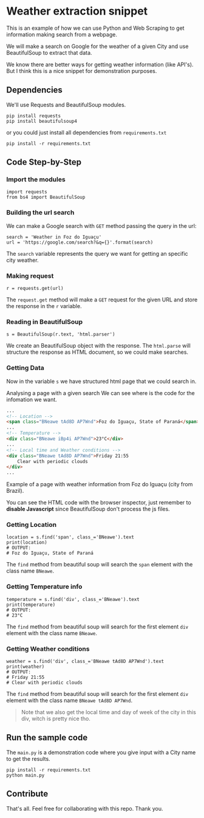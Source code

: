 # Weather extraction snippet

This is an example of how we can use Python and Web Scraping to get information making search from a webpage.

We will make a search on Google for the weather of a given City and use BeautifulSoup to extract that data.

We know there are better ways for getting weather information (like API's). But I think this is a nice snippet for demonstration purposes.
## Dependencies
We'll use Requests and BeautifulSoup modules.
````Python3
pip install requests
pip install beautifulsoup4
````
or you could just install all dependencies from ``requirements.txt``

````Python3
pip install -r requirements.txt
````

## Code Step-by-Step
### Import the modules

````Python3
import requests
from bs4 import BeautifulSoup
````

### Building the url search
We can make a Google search with ``GET`` method passing the query in the url:

````Python3
search = 'Weather in Foz do Iguaçu'
url = 'https://google.com/search?&q={}'.format(search)
````
The ``search`` variable represents the query we want for getting an specific city weather.

### Making request
````Python3
r = requests.get(url)
````
The ``request.get`` method will make a ``GET`` request for the given URL and store the response in the ``r`` variable.


### Reading in BeautifulSoup
````Python3
s = BeautifulSoup(r.text, 'html.parser')
````
We create an BeautifulSoup object with the response. The ``html.parse`` will structure the response as HTML document, so we could make searches.


### Getting Data
Now in the variable ``s`` we have structured html page that we could search in.

Analysing a page with a given search We can see where is the code for the infomation we want.
````html
...
<!-- Location -->
<span class="BNeawe tAd8D AP7Wnd">Foz do Iguaçu, State of Paraná</span>
...
<!-- Temperature -->
<div class="BNeawe iBp4i AP7Wnd">23°C</div>
...
<!-- Local time and Weather conditions -->
<div class="BNeawe tAd8D AP7Wnd">Friday 21:55 
    Clear with periodic clouds
</div>
...
````
Example of a page with weather information from Foz do Iguaçu (city from Brazil).

You can see the HTML code with the browser inspector, just remember to **disable Javascript** since BeautifulSoup don't process the js files.

### Getting Location
````Python3
location = s.find('span', class_='BNeawe').text
print(location)
# OUTPUT: 
# Foz do Iguaçu, State of Paraná
````
The ``find`` method from beautiful soup will search the ``span`` element with the class name ``BNeawe``.

### Getting Temperature info
````Python3
temperature = s.find('div', class_='BNeawe').text
print(temperature)
# OUTPUT: 
# 23°C

````
The ``find`` method from beautiful soup will search for the first element ``div`` element with the class name ``BNeawe``.

### Getting Weather conditions
````Python3
weather = s.find('div', class_='BNeawe tAd8D AP7Wnd').text
print(weather)
# OUTPUT: 
# Friday 21:55 
# Clear with periodic clouds
````
The ``find`` method from beautiful soup will search for the first element ``div`` element with the class name ``BNeawe tAd8D AP7Wnd``.
>Note that we also get the local time and day of week of the city in this div, witch is pretty nice tho.

## Run the sample code
The ``main.py`` is a demonstration code where you give input with a City name to get the results.

````Python3 
pip install -r requirements.txt
python main.py
````

## Contribute
That's all. Feel free for collaborating with this repo. Thank you.

